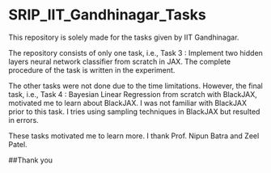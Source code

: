 # SRIP_IIT_Gandhinagar_Tasks
This repository is solely made for the tasks given by IIT Gandhinagar.

The repository consists of only one task, i.e., Task 3 : Implement two hidden layers neural network classifier from scratch in JAX. The complete procedure of the task is written in the experiment.

The other tasks were not done due to the time limitations.
However, the final task, i.e., Task 4 : Bayesian Linear Regression from scratch with BlackJAX, motivated me to learn about BlackJAX. I was not familiar with BlackJAX prior to this task. I tries using sampling techniques in BlackJAX but resulted in errors. 

These tasks motivated me to learn more. I thank Prof. Nipun Batra and Zeel Patel.

##Thank you
